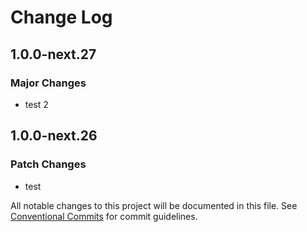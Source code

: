 # Change Log

## 1.0.0-next.27

### Major Changes

- test 2

## 1.0.0-next.26

### Patch Changes

- test

All notable changes to this project will be documented in this file. See
[Conventional Commits](https://conventionalcommits.org) for commit
guidelines.

